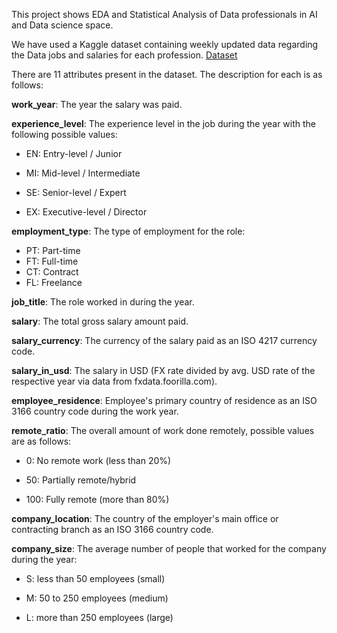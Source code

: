 This project shows EDA and Statistical Analysis of Data professionals in AI and Data science space. 

We have used a Kaggle dataset containing weekly updated data regarding the Data jobs and salaries for each profession. [Dataset](https://www.kaggle.com/datasets/lorenzovzquez/data-jobs-salaries/data?select=salaries.csv)

There are 11 attributes present in the dataset. The description for each is as follows:

**work_year**: The year the salary was paid.

**experience_level**: The experience level in the job during the year with the following possible values:

- EN: Entry-level / Junior

- MI: Mid-level / Intermediate

- SE: Senior-level / Expert

- EX: Executive-level / Director

**employment_type**: The type of employment for the role:
- PT: Part-time
- FT: Full-time
- CT: Contract
- FL: Freelance

**job_title**: The role worked in during the year.

**salary**: The total gross salary amount paid.

**salary_currency**: The currency of the salary paid as an ISO 4217 currency code.

**salary_in_usd**: The salary in USD (FX rate divided by avg. USD rate of the respective year via data from fxdata.foorilla.com).

**employee_residence**: Employee's primary country of residence as an ISO 3166 country code during the work year.

**remote_ratio**: The overall amount of work done remotely, possible values are as follows:

- 0: No remote work (less than 20%)

- 50: Partially remote/hybrid
  
- 100: Fully remote (more than 80%)

**company_location**: The country of the employer's main office or contracting branch as an ISO 3166 country code.

**company_size**: The average number of people that worked for the company during the year:

- S: less than 50 employees (small)

- M: 50 to 250 employees (medium)

- L: more than 250 employees (large)
